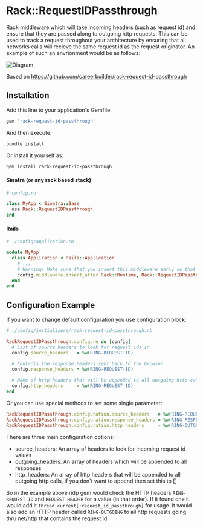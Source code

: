 # Rack::RequestIDPassthrough

Rack middleware which will take incoming headers (such as request id) and ensure that they are passed along to outgoing http requests.
This can be used to track a request throughout your architecture by ensuring that all networks calls will recieve the same request id as the request originator.  An example of such an envrionment would be as follows:

![Diagram](https://raw.githubusercontent.com/usbsnowcrash/rack-request-id-passthrough/master/diagram.png "Diagram")

Based on https://github.com/careerbuilder/rack-request-id-passthrough

## Installation

Add this line to your application's Gemfile:

```ruby
gem 'rack-request-id-passthrough'
```

And then execute:
```bash
bundle install
```

Or install it yourself as:
```bash
gem install rack-request-id-passthrough
```

#### Sinatra (or any rack based stack)

```ruby
# config.ru

class MyApp < Sinatra::Base
  use Rack::RequestIDPassthrough
end
```

#### Rails

```ruby
# ./config/application.rb

module MyApp
  class Application < Rails::Application
    # ...
    # Warning! Make sure that you insert this middleware early so that you can capture all relevant network calls
    config.middleware.insert_after Rack::Runtime, Rack::RequestIDPassthrough
  end
end
```

## Configuration Example

If you want to change default configuration you use configuration block:
```ruby
# ./config/initializers/rack-request-id-passthrough.rb

RackRequestIDPassthrough.configure do |config|
  # List of source headers to look for request ids in
  config.source_headers   = %w(RING-REQUEST-ID)

  # Controls the response headers sent back to the browser
  config.response_headers = %w(RING-REQUEST-ID)

  # Name of http headers that will be appended to all outgoing http calls
  config.http_headers     = %w(RING-REQUEST-ID)
end
```

Or you can use special methods to set some single parameter:
```ruby
RackRequestIDPassthrough.configuration.source_headers   = %w(RING-REQUEST-ID REQUEST-HEADER)
RackRequestIDPassthrough.configuration.response_headers = %w(RING-RESPONSE)
RackRequestIDPassthrough.configuration.http_headers     = %w(RING-OUTGOING)
```

There are three main configuration options:
- source_headers: An array of headers to look for incoming request id values
- outgoing_headers: An array of headers which will be appended to all responses
- http_headers: An array of http headers that will be appended to all outgoing http calls, if you don't want to append then set this to []

So in the example above ridp gem would check the HTTP headers `RING-REQUEST-ID` and `REQUEST-HEADER` for a value (in that order). If it found one it would add it `Thread.current[:request_id_passthrough]` for usage. It would also add an HTTP header called `RING-OUTGOING` to all http requests going thru net/http that contains the request id.
